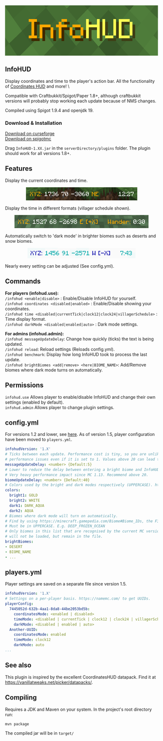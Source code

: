 <p align="center"><img src="/img/thumbnailRect.png"></p>

## InfoHUD
Display coordinates and time to the player's action bar. All the functionality of <a href="https://vanillatweaks.net/picker/datapacks/.">Coordinates HUD</a> and more! \

Compatible with Craftbukkit/Spigot/Paper 1.8+, although craftbukkit versions will probably stop working each update because of NMS changes.

Compiled using Spigot 1.9.4 and openjdk 19.

### Download & Installation

<a href="https://dev.bukkit.org/projects/infohud">Download on curseforge</a> \
<a href="https://www.spigotmc.org/resources/infohud.83844/">Download on spigotmc</a>

Drag `InfoHUD-1.XX.jar` in the `serverDirectory/plugins` folder. The plugin should work for all versions 1.8+.

## Features
Display the current coordinates and time.
<p align="center"><img src="/img/banner.png"></p>
Display the time in different formats (villager schedule shown).
<p align="center"><img src="/img/villagerTime.png"></p>
Automatically switch to 'dark mode' in brighter biomes such as deserts and snow biomes.
<p align="center"><img src="/img/darkMode.png"></p>
Nearly every setting can be adjusted (See config.yml).

## Commands
**For players (infohud.use):**\
`/infohud <enable|disable>` : Enable/Disable InfoHUD for yourself.\
`/infohud coordinates <disabled|enabled>` : Enable/Disable showing your coordinates.\
`/infohud time <disabled|currentTick|clock12|clock24|villagerSchedule>` : Time display format. \
`/infohud darkMode <disabled|enabled|auto>` : Dark mode settings.

**For admins (infohud.admin):**\
`/infohud messageUpdateDelay`: Change how quickly (ticks) the text is being updated.\
`/infohud reload`: Reload settings (Reloads config.yml).\
`/infohud benchmark`: Display how long InfoHUD took to process the last update.\
`/infohud brightBiomes <add|remove> <here|BIOME_NAME>`: Add/Remove biomes where dark mode turns on automatically.

## Permissions
`infohud.use` Allows player to enable/disable InfoHUD and change their own settings (enabled by default).\
`infohud.admin` Allows player to change plugin settings.

## config.yml
For versions 1.2 and lower, see [here](./README_OLD.md). As of version 1.5, player configuration have been moved to `players.yml`.
```yaml
infohudVersion: '1.X'
# Ticks between each update. Performance cost is tiny, so you are unlikely to run into any
# performance issues even if it is set to 1. Values above 20 can lead to the message fading.
messageUpdateDelay: <number> {Default:5}
# Lower to reduce the delay between entering a bright biome and InfoHUD changing colors. 
# Very heavy performance impact since MC 1.13. Recommend above 20.
biomeUpdateDelay: <number> {Default:40}
# Colors used by the bright and dark modes respectively (UPPERCASE). https://minecraft.gamepedia.com/Formatting_codes
colors:
  bright1: GOLD
  bright2: WHITE
  dark1: DARK_AQUA
  dark2: AQUA
# Biomes where dark mode will turn on automatically.
# Find by using https://minecraft.gamepedia.com/Biome#Biome_IDs, the F3 menu or use /infohud biome add
# Must be in UPPERCASE. E.g. DEEP_FROZEN_OCEAN
# Only biomes in this list that are recognised by the current MC version will be loaded. Biomes from older/newer versions
# will not be loaded, but remain in the file.
brightBiomes:
- DESERT
- BIOME_NAME
- ...
```

## players.yml
Player settings are saved on a separate file since version 1.5.
```yaml
infohudVersion: '1.X'
# Settings on a per-player basis. https://namemc.com/ to get UUIDs.
playerConfig:
  7445052d-632b-4aa1-8da8-44be2053bd5b:
    coordinatesMode: <enabled | disabled>
    timeMode: <disabled | currentTick | clock12 | clock24 | villagerSchedule>
    darkMode: <disabled | enabled | auto>
  Another-UUID:
    coordinatesMode: enabled
    timeMode: clock12
    darkMode: auto
...
```

## See also
This plugin is inspired by the excellent CoordinatesHUD datapack. Find it at https://vanillatweaks.net/picker/datapacks/.

## Compiling
Requires a JDK and Maven on your system. In the project's root directory run:
```sh
mvn package
```

The compiled jar will be in `target/`